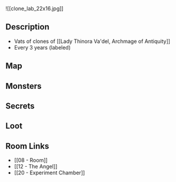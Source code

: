 ![[clone_lab_22x16.jpg]]
## Description

* Vats of clones of [[Lady Thinora Va'del, Archmage of Antiquity]]
* Every 3 years (labeled)

## Map

## Monsters

## Secrets

## Loot

## Room Links

*  [[08 - Room]]
*  [[12 - The Angel]]
*  [[20 - Experiment Chamber]]
